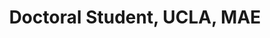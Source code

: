 ---
name: Peter Ferguson
title:  Doctoral Student, UCLA, MAE
image: /img/organizers/ferguson_peter.jpg
link: http://website.com
---